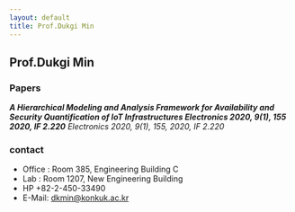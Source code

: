 ```yaml
---
layout: default
title: Prof.Dukgi Min
---
```


## Prof.Dukgi Min

### Papers
__*A Hierarchical Modeling and Analysis Framework for Availability and Security Quantification of IoT Infrastructures Electronics 2020, 9(1), 155 2020, IF 2.220*__ *Electronics 2020, 9(1), 155, 2020, IF 2.220*



### contact
* Office : Room 385, Engineering Building C
* Lab : Room 1207, New Engineering Building
* HP +82-2-450-33490 
* E-Mail: dkmin@konkuk.ac.kr
